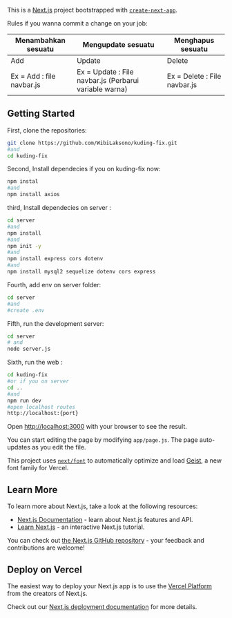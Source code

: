 This is a [Next.js](https://nextjs.org) project bootstrapped with [`create-next-app`](https://github.com/vercel/next.js/tree/canary/packages/create-next-app).

Rules if you wanna commit a change on your job:

| Menambahkan sesuatu  | Mengupdate sesuatu  | Menghapus sesuatu  |
|-----------|-----------|-----------|
| Add    | Update    | Delete    |
| Ex = Add : file navbar.js    | Ex = Update : File navbar.js (Perbarui variable warna)     | Ex = Delete : File navbar.js   |


## Getting Started

First, clone the repositories:

```bash
git clone https://github.com/WibiLaksono/kuding-fix.git
#and
cd kuding-fix
```

Second, Install dependecies if you on kuding-fix now: 

```bash
npm instal
#and
npm install axios
```

third, Install dependecies on server : 

```bash
cd server
#and
npm install
#and
npm init -y
#and
npm install express cors dotenv
#and
npm install mysql2 sequelize dotenv cors express

```

Fourth, add env on server folder:

```bash
cd server
#and
#create .env
```

Fifth, run the development server:

```bash
cd server
# and
node server.js
```

Sixth, run the web :

```bash
cd kuding-fix
#or if you on server
cd ..
#and
npm run dev
#open localhost routes
http://localhost:{port}
```

Open [http://localhost:3000](http://localhost:3000) with your browser to see the result.

You can start editing the page by modifying `app/page.js`. The page auto-updates as you edit the file.

This project uses [`next/font`](https://nextjs.org/docs/app/building-your-application/optimizing/fonts) to automatically optimize and load [Geist](https://vercel.com/font), a new font family for Vercel.

## Learn More

To learn more about Next.js, take a look at the following resources:

- [Next.js Documentation](https://nextjs.org/docs) - learn about Next.js features and API.
- [Learn Next.js](https://nextjs.org/learn) - an interactive Next.js tutorial.

You can check out [the Next.js GitHub repository](https://github.com/vercel/next.js) - your feedback and contributions are welcome!

## Deploy on Vercel

The easiest way to deploy your Next.js app is to use the [Vercel Platform](https://vercel.com/new?utm_medium=default-template&filter=next.js&utm_source=create-next-app&utm_campaign=create-next-app-readme) from the creators of Next.js.

Check out our [Next.js deployment documentation](https://nextjs.org/docs/app/building-your-application/deploying) for more details.
